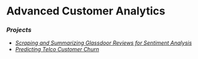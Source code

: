 # Advanced Customer Analytics

### *Projects*

- [*Scraping and Summarizing Glassdoor Reviews for Sentiment Analysis*](https://github.com/sapaladas/msc_data_science/tree/main/q4-advanced_customer_analytics/scraping_and_summarizing_glassdoor_reviews)
- [*Predicting Telco Customer Churn*](https://github.com/sapaladas/msc_data_science/tree/main/q4-advanced_customer_analytics/telco_customer_churn)
